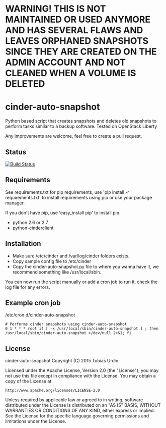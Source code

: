 # WARNING! THIS IS NOT MAINTAINED OR USED ANYMORE AND HAS SEVERAL FLAWS AND LEAVES ORPHANED SNAPSHOTS SINCE THEY ARE CREATED ON THE ADMIN ACCOUNT AND NOT CLEANED WHEN A VOLUME IS DELETED

# cinder-auto-snapshot
Python based script that creates snapshots and deletes old snapshots to perform tasks similar to a backup software.
Tested on OpenStack Liberty

Any improvements are welcome, feel free to create a pull request.

## Status
[![Build Status](https://travis-ci.org/tobias-urdin/cinder-auto-snapshot.svg?branch=master)](https://travis-ci.org/tobias-urdin/cinder-auto-snapshot)

## Requirements
See requirements.txt for pip requirements, use 'pip install -r requirements.txt' to install requirements using pip or use your package manager.

If you don't have pip, use 'easy_install pip' to install pip.

* python 2.6 or 2.7
* python-cinderclient

## Installation
* Make sure /etc/cinder and /var/log/cinder folders exists.
* Copy sample config file to /etc/cinder
* Copy the cinder-auto-snapshot.py file to where you wanna have it, we recommend something like /usr/local/sbin.

You can now run the script manually or add a cron job to run it, check the log file for any errors.

## Example cron job
/etc/cron.d/cinder-auto-snapshot
```
# Performs cinder snapshots using cinder-auto-snapshot
0 1 * * * root if [ -x /usr/local/sbin/cinder-auto-snapshot ] ; then /usr/local/sbin/cinder-auto-snapshot >/dev/null 2>&1; fi
```

## License
cinder-auto-snapshot
Copyright (C) 2015 Tobias Urdin

Licensed under the Apache License, Version 2.0 (the "License");
you may not use this file except in compliance with the License.
You may obtain a copy of the License at

    http://www.apache.org/licenses/LICENSE-2.0

Unless required by applicable law or agreed to in writing, software
distributed under the License is distributed on an "AS IS" BASIS,
WITHOUT WARRANTIES OR CONDITIONS OF ANY KIND, either express or implied.
See the License for the specific language governing permissions and
limitations under the License.
